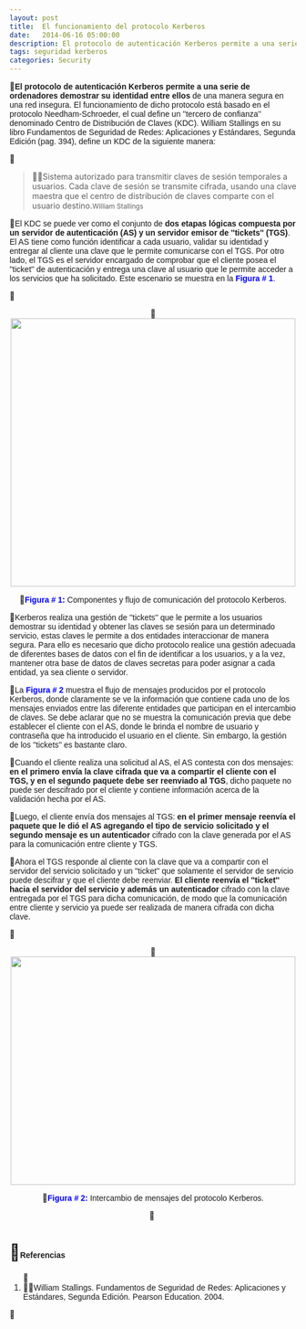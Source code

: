 ```yaml
---
layout: post
title:  El funcionamiento del protocolo Kerberos
date:   2014-06-16 05:00:00
description: El protocolo de autenticación Kerberos permite a una serie de ordenadores demostrar su identidad entre ellos de una manera segura en una red insegura. El funcionamiento de dicho protocolo está basado en el protocolo Needham-Schroeder, el cual define un 'tercero de confianza.
tags: seguridad kerberos
categories: Security
---
```

<p>
<span style="font-size:14px;"><span style="font-family:arial,helvetica,sans-serif;"><strong>El protocolo de autenticaci&oacute;n Kerberos permite a una serie de ordenadores demostrar su identidad entre ellos</strong> de una manera segura en una red insegura. El funcionamiento de dicho protocolo est&aacute; basado en el protocolo Needham-Schroeder, el cual define un &#39;&#39;tercero de confianza&#39;&#39; denominado Centro de Distribuci&oacute;n de Claves (KDC). William Stallings en su libro Fundamentos de Seguridad de Redes: Aplicaciones y Est&aacute;ndares, Segunda Edici&oacute;n (pag. 394), define un KDC de la siguiente manera:</span></span></p>
<div class="demo-typo-col1">
<blockquote>
Sistema autorizado para transmitir claves de sesi&oacute;n temporales a usuarios. Cada clave de sesi&oacute;n se transmite cifrada, usando una clave maestra que el centro de distribuci&oacute;n de claves comparte con el usuario destino.<small>William Stallings</small></blockquote>
</div>
<p>
<span style="font-family: arial, helvetica, sans-serif; font-size: 14px;">El KDC se puede ver como el conjunto de <strong>dos etapas l&oacute;gicas compuesta por un servidor de autenticaci&oacute;n (AS) y un servidor emisor de &#39;&#39;tickets&#39;&#39; (TGS)</strong>. El AS tiene como funci&oacute;n identificar a cada usuario, validar su identidad y entregar al cliente una clave que le permite comunicarse con el TGS. Por otro lado, el TGS es el servidor encargado de comprobar que el cliente posea el &#39;&#39;ticket&#39;&#39; de autenticaci&oacute;n y entrega una clave al usuario que le permite acceder a los servicios que ha solicitado. Este escenario se muestra en la <span style="color:#0000ff;"><strong>Figura # 1</strong></span>.</span></p>
<p>
&nbsp;</p>
<p style="text-align: center;">
<img alt="" src="images/TICs/funcionamiento-protocolo-kerberos/1.png" style="height: 470px; width: 500px;" /></p>
<p style="text-align: center;">
<span style="font-family: arial, helvetica, sans-serif; font-size: 14px; color: rgb(0, 0, 255);"><strong>Figura # 1:</strong></span><span style="font-family: arial, helvetica, sans-serif; font-size: 14px;"> Componentes y flujo de comunicaci&oacute;n del protocolo Kerberos.</span></p>

<p>
<span style="font-size:14px;"><span style="font-family:arial,helvetica,sans-serif;">Kerberos realiza una gesti&oacute;n de &#39;&#39;tickets&#39;&#39; que le permite a los usuarios demostrar su identidad y obtener las claves se sesi&oacute;n para un determinado servicio, estas claves le permite a dos entidades interaccionar de manera segura. Para ello es necesario que dicho protocolo realice una gesti&oacute;n adecuada de diferentes bases de datos con el fin de identificar a los usuarios, y a la vez, mantener otra base de datos de claves secretas para poder asignar a cada entidad, ya sea cliente o servidor.</span></span></p>
<p>
<span style="font-family: arial, helvetica, sans-serif; font-size: 14px;">La <span style="color:#0000ff;"><strong>Figura # 2</strong></span> muestra el flujo de mensajes producidos por el protocolo Kerberos, donde claramente se ve la informaci&oacute;n que contiene cada uno de los mensajes enviados entre las diferente entidades que participan en el intercambio de claves. Se debe aclarar que no se muestra la comunicaci&oacute;n previa que debe establecer el cliente con el AS, donde le brinda el nombre de usuario y contrase&ntilde;a que ha introducido el usuario en el cliente. Sin embargo, la gesti&oacute;n de los &#39;&#39;tickets&#39;&#39; es bastante claro.</span></p>
<p>
<span style="font-family: arial, helvetica, sans-serif; font-size: 14px;">Cuando el cliente realiza una solicitud al AS, el AS contesta con dos mensajes: <strong>en el primero env&iacute;a la clave cifrada que va a compartir el cliente con el TGS, y en el segundo paquete debe ser reenviado al TGS</strong>, dicho paquete no puede ser descifrado por el cliente y contiene informaci&oacute;n acerca de la validaci&oacute;n hecha por el AS.</span></p>
<p>
<span style="font-family: arial, helvetica, sans-serif; font-size: 14px;">Luego, el cliente env&iacute;a dos mensajes al TGS: <strong>en el primer mensaje reenv&iacute;a el paquete que le di&oacute; el AS agregando el tipo de servicio solicitado y el segundo mensaje es un autenticador</strong> cifrado con la clave generada por el AS para la comunicaci&oacute;n entre cliente y TGS.</span></p>
<p>
<span style="font-family: arial, helvetica, sans-serif; font-size: 14px;">Ahora el TGS responde al cliente con la clave que va a compartir con el servidor del servicio solicitado y un &#39;&#39;ticket&#39;&#39; que solamente el servidor de servicio puede descifrar y que el cliente debe reenviar. <strong>El cliente reenv&iacute;a el &#39;&#39;ticket&#39;&#39; hacia el servidor del servicio y adem&aacute;s un autenticador</strong> cifrado con la clave entregada por el TGS para dicha comunicaci&oacute;n, de modo que la comunicaci&oacute;n entre cliente y servicio ya puede ser realizada de manera cifrada con dicha clave.</span></p>
<p>
&nbsp;</p>
<p style="text-align: center;">
<img alt="" src="images/TICs/funcionamiento-protocolo-kerberos/2.png" style="height: 400px; width: 500px;" /></p>
<p style="text-align: center;">
<span style="font-family: arial, helvetica, sans-serif; font-size: 14px; color: rgb(0, 0, 255);"><strong>Figura # 2:</strong></span><span style="font-family: arial, helvetica, sans-serif; font-size: 14px;"> Intercambio de mensajes del protocolo Kerberos.</span></p>
<p style="text-align: center;">
&nbsp;</p>
<h1>
<span style="font-size:14px;"><span style="font-family:arial,helvetica,sans-serif;">Referencias</span></span></h1>
<ol>
<li>
<span style="font-family: arial, helvetica, sans-serif; font-size: 14px;">William Stallings. Fundamentos de Seguridad de Redes: Aplicaciones y Est&aacute;ndares, Segunda Edici&oacute;n. Pearson Education. 2004.</span></li>
</ol>
<p>
&nbsp;</p>